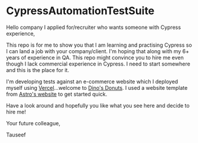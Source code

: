 # CypressAutomationTestSuite
Hello company I applied for/recruiter who wants someone with Cypress experience,

This repo is for me to show you that I am learning and practising Cypress so I can land a job with your company/client. I'm hoping that along with my 6+ years of experience in QA. This repo might convince you to hire me even though I lack commercial experience in Cypress. I need to start somewhere and this is the place for it.

I'm developing tests against an e-commerce website which I deployed myself using [Vercel](https://vercel.com/)...welcome to [Dino's Donuts](https://dinosdonuts.vercel.app/). I used a website template from [Astro's website](https://astro.build/themes/details/dounut/) to get started quick.

Have a look around and hopefully you like what you see here and decide to hire me!

Your future colleague,

Tauseef
